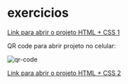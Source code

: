 # exercicios

<a href="https://luangf.github.io/exercicios-html-css/projeto/android">Link para abrir o projeto HTML + CSS 1</a>

QR code para abrir projeto no celular:

![qr-code](https://github.com/luangf/exercicios-html-css/assets/82978424/15d4a2d3-8dc9-41a8-b547-b51297458bee)

<a href="https://luangf.github.io/exercicios-html-css/projeto2/">Link para abrir o projeto HTML + CSS 2</a>